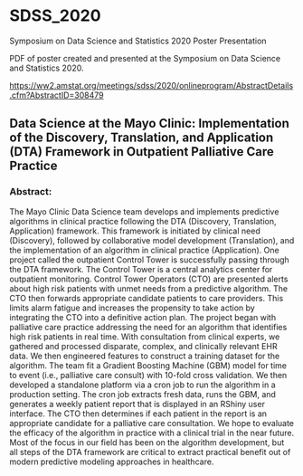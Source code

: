 # SDSS_2020
Symposium on Data Science and Statistics 2020 Poster Presentation

PDF of poster created and presented at the Symposium on Data Science and Statistics 2020. 

https://ww2.amstat.org/meetings/sdss/2020/onlineprogram/AbstractDetails.cfm?AbstractID=308479



## Data Science at the Mayo Clinic: Implementation of the Discovery, Translation, and Application (DTA) Framework in Outpatient Palliative Care Practice


### Abstract:  
The Mayo Clinic Data Science team develops and implements predictive algorithms in clinical practice following the DTA (Discovery, Translation, Application) framework. This framework is initiated by clinical need (Discovery), followed by collaborative model development (Translation), and the implementation of an algorithm in clinical practice (Application). One project called the outpatient Control Tower is successfully passing through the DTA framework. The Control Tower is a central analytics center for outpatient monitoring. Control Tower Operators (CTO) are presented alerts about high risk patients with unmet needs from a predictive algorithm. The CTO then forwards appropriate candidate patients to care providers. This limits alarm fatigue and increases the propensity to take action by integrating the CTO into a definitive action plan. The project began with palliative care practice addressing the need for an algorithm that identifies high risk patients in real time. With consultation from clinical experts, we gathered and processed disparate, complex, and clinically relevant EHR data. We then engineered features to construct a training dataset for the algorithm. The team fit a Gradient Boosting Machine (GBM) model for time to event (i.e., palliative care consult) with 10-fold cross validation. We then developed a standalone platform via a cron job to run the algorithm in a production setting. The cron job extracts fresh data, runs the GBM, and generates a weekly patient report that is displayed in an RShiny user interface. The CTO then determines if each patient in the report is an appropriate candidate for a palliative care consultation. We hope to evaluate the efficacy of the algorithm in practice with a clinical trial in the near future. Most of the focus in our field has been on the algorithm development, but all steps of the DTA framework are critical to extract practical benefit out of modern predictive modeling approaches in healthcare.
